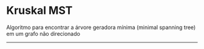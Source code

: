 # Kruskal MST
Algoritmo para encontrar a árvore geradora mínima (minimal spanning tree) em um grafo não direcionado
<hr>
